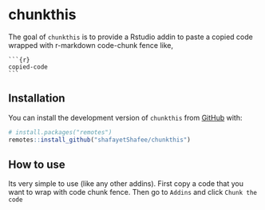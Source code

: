 
# chunkthis

<!-- badges: start -->
<!-- badges: end -->

The goal of `chunkthis` is to provide a Rstudio addin to paste a copied code wrapped with r-markdown code-chunk fence like,

~~~
```{r}
copied-code
```
~~~

## Installation

You can install the development version of `chunkthis` from [GitHub](https://github.com/) with:

``` r
# install.packages("remotes")
remotes::install_github("shafayetShafee/chunkthis")
```

## How to use

Its very simple to use (like any other addins). First copy a code that you want to wrap with code chunk fence. Then go to `Addins` and click `Chunk the code`

